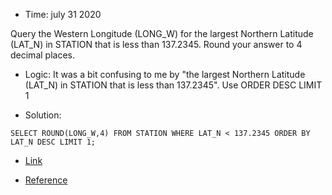 * Time: july 31 2020

Query the Western Longitude (LONG_W) for the largest Northern Latitude (LAT_N) in STATION that is less than 137.2345. 
Round your answer to 4 decimal places.

* Logic: It was a bit confusing to me by "the largest Northern Latitude (LAT_N) in STATION that is less than 137.2345".
Use ORDER DESC LIMIT 1 

* Solution:
```
SELECT ROUND(LONG_W,4) FROM STATION WHERE LAT_N < 137.2345 ORDER BY LAT_N DESC LIMIT 1;
```

* [Link](https://www.hackerrank.com/challenges/weather-observation-station-15/problem?h_r=next-challenge&h_v=zen&h_r=next-challenge&h_v=zen)

* [Reference](https://nifannn.github.io/2017/10/23/SQL-Notes-Hackerrank-Weather-Observation-Station-15/)
